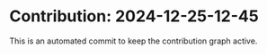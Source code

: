 # Contribution: 2024-12-25-12-45
This is an automated commit to keep the contribution graph active.
